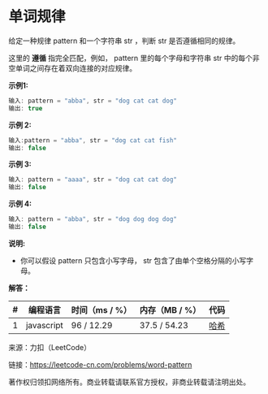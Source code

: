# 单词规律

给定一种规律 pattern 和一个字符串 str ，判断 str 是否遵循相同的规律。

这里的 **遵循** 指完全匹配，例如， pattern 里的每个字母和字符串 str 中的每个非空单词之间存在着双向连接的对应规律。

**示例1:**

``` javascript
输入: pattern = "abba", str = "dog cat cat dog"
输出: true
```

**示例 2:**

``` javascript
输入:pattern = "abba", str = "dog cat cat fish"
输出: false
```

**示例 3:**

``` javascript
输入: pattern = "aaaa", str = "dog cat cat dog"
输出: false
```

**示例 4:**

``` javascript
输入: pattern = "abba", str = "dog dog dog dog"
输出: false
```

**说明:**

- 你可以假设 pattern 只包含小写字母， str 包含了由单个空格分隔的小写字母。

**解答：**

**#**|**编程语言**|**时间（ms / %）**|**内存（MB / %）**|**代码**
--|--|--|--|--
1|javascript|96 / 12.29|37.5 / 54.23|[哈希](./javascript/ac_v1.js)

来源：力扣（LeetCode）

链接：https://leetcode-cn.com/problems/word-pattern

著作权归领扣网络所有。商业转载请联系官方授权，非商业转载请注明出处。
